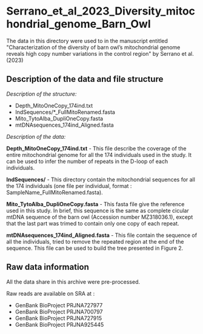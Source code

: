 # Serrano_et_al_2023_Diversity_mitochondrial_genome_Barn_Owl

The data in this directory were used to in the manuscript entitled "Characterization of the diversity of barn owl’s mitochondrial genome reveals high copy number variations in the control region" by Serrano et al. (2023)

## Description of the data and file structure

*Description of the structure:*

- Depth\_MitoOneCopy\_174ind.txt
- IndSequences/\*\_FullMitoRenamed.fasta
- Mito\_TytoAlba\_DupliOneCopy\.fasta
- mtDNAsequences\_174ind\_Aligned\.fasta

*Description of the data:*

**Depth\_MitoOneCopy\_174ind.txt** \- This file describe the coverage of the entire mitochondrial genome for all the 174 individuals used in the study\. It can be used to infer the number of repeats in the D\-loop of each individuals\.

**IndSequences/** \- This directory contain the mitochondrial sequences for all the 174 individuals \(one file per individual\, format : SampleName\_FullMitoRenamed\.fasta\)\.

**Mito\_TytoAlba\_DupliOneCopy.fasta** \- This fasta file give the reference used in this study\. In brief\, this sequence is the same as complete cicular mtDNA sequence of the barn owl \(Accession number MZ318036\.1\)\, except that the last part was trimed to contain only one copy of each repeat\.

**mtDNAsequences\_174ind\_Aligned.fasta** \- This file contain the sequence of all the individuals\, tried to remove the repeated region at the end of the sequence\. This file can be used to build the tree presented in Figure 2\.

## Raw data information

All the data share in this archive were pre-processed.

Raw reads are available on SRA at :
- GenBank BioProject PRJNA727977
- GenBank BioProject PRJNA700797
- GenBank BioProject PRJNA727915
- GenBank BioProject PRJNA925445
